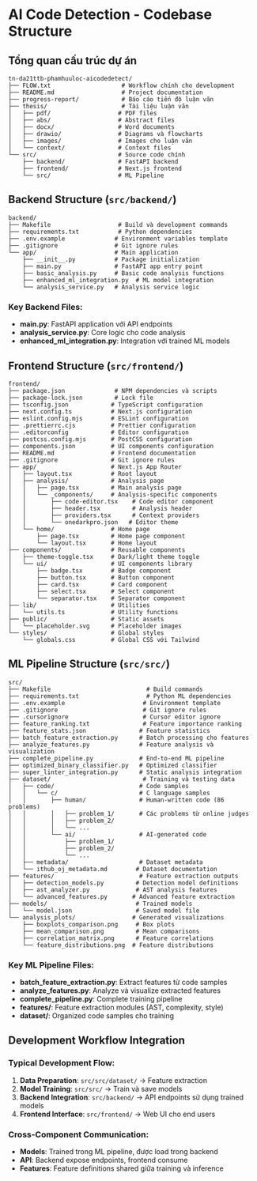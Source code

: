 # AI Code Detection - Codebase Structure

## Tổng quan cấu trúc dự án

```
tn-da21ttb-phamhuuloc-aicodedetect/
├── FLOW.txt                    # Workflow chính cho development
├── README.md                   # Project documentation
├── progress-report/            # Báo cáo tiến độ luận văn
├── thesis/                     # Tài liệu luận văn
│   ├── pdf/                   # PDF files
│   ├── abs/                   # Abstract files  
│   ├── docx/                  # Word documents
│   ├── drawio/                # Diagrams và flowcharts
│   ├── images/                # Images cho luận văn
│   └── context/               # Context files
└── src/                       # Source code chính
    ├── backend/               # FastAPI backend
    ├── frontend/              # Next.js frontend  
    └── src/                   # ML Pipeline
```

## Backend Structure (`src/backend/`)

```
backend/
├── Makefile                   # Build và development commands
├── requirements.txt           # Python dependencies
├── .env.example              # Environment variables template
├── .gitignore                # Git ignore rules
└── app/                      # Main application
    ├── __init__.py           # Package initialization
    ├── main.py               # FastAPI app entry point
    ├── basic_analysis.py     # Basic code analysis functions
    ├── enhanced_ml_integration.py  # ML model integration
    └── analysis_service.py   # Analysis service logic
```

### Key Backend Files:
- **main.py**: FastAPI application với API endpoints
- **analysis_service.py**: Core logic cho code analysis
- **enhanced_ml_integration.py**: Integration với trained ML models

## Frontend Structure (`src/frontend/`)

```
frontend/
├── package.json              # NPM dependencies và scripts
├── package-lock.json         # Lock file
├── tsconfig.json            # TypeScript configuration
├── next.config.ts           # Next.js configuration
├── eslint.config.mjs        # ESLint configuration
├── .prettierrc.cjs          # Prettier configuration
├── .editorconfig            # Editor configuration
├── postcss.config.mjs       # PostCSS configuration
├── components.json          # UI components configuration
├── README.md                # Frontend documentation
├── .gitignore               # Git ignore rules
├── app/                     # Next.js App Router
│   ├── layout.tsx           # Root layout
│   ├── analysis/            # Analysis page
│   │   ├── page.tsx         # Main analysis page
│   │   └── _components/     # Analysis-specific components
│   │       ├── code-editor.tsx    # Code editor component
│   │       ├── header.tsx         # Analysis header
│   │       ├── providers.tsx      # Context providers
│   │       └── onedarkpro.json   # Editor theme
│   └── home/                # Home page
│       ├── page.tsx         # Home page component
│       └── layout.tsx       # Home layout
├── components/              # Reusable components
│   ├── theme-toggle.tsx     # Dark/light theme toggle
│   └── ui/                  # UI components library
│       ├── badge.tsx        # Badge component
│       ├── button.tsx       # Button component
│       ├── card.tsx         # Card component
│       ├── select.tsx       # Select component
│       └── separator.tsx    # Separator component
├── lib/                     # Utilities
│   └── utils.ts             # Utility functions
├── public/                  # Static assets
│   └── placeholder.svg      # Placeholder images
└── styles/                  # Global styles
    └── globals.css          # Global CSS với Tailwind
```

## ML Pipeline Structure (`src/src/`)

```
src/
├── Makefile                           # Build commands
├── requirements.txt                   # Python ML dependencies
├── .env.example                      # Environment template
├── .gitignore                        # Git ignore rules
├── .cursorignore                     # Cursor editor ignore
├── feature_ranking.txt               # Feature importance ranking
├── feature_stats.json               # Feature statistics
├── batch_feature_extraction.py      # Batch processing cho features
├── analyze_features.py              # Feature analysis và visualization
├── complete_pipeline.py             # End-to-end ML pipeline
├── optimized_binary_classifier.py   # Optimized classifier
├── super_linter_integration.py      # Static analysis integration
├── dataset/                          # Training và testing data
│   ├── code/                        # Code samples
│   │   └── c/                       # C language samples
│   │       ├── human/               # Human-written code (86 problems)
│   │       │   ├── problem_1/       # Các problems từ online judges
│   │       │   ├── problem_2/
│   │       │   └── ...
│   │       └── ai/                  # AI-generated code
│   │           ├── problem_1/
│   │           ├── problem_2/
│   │           └── ...
│   ├── metadata/                    # Dataset metadata
│   └── ithub_oj_metadata.md        # Dataset documentation
├── features/                        # Feature extraction outputs
│   ├── detection_models.py         # Detection model definitions
│   ├── ast_analyzer.py             # AST analysis features
│   └── advanced_features.py       # Advanced feature extraction
├── models/                         # Trained models
│   └── model.json                  # Saved model file
└── analysis_plots/                # Generated visualizations
    ├── boxplots_comparison.png     # Box plots
    ├── mean_comparison.png         # Mean comparisons
    ├── correlation_matrix.png      # Feature correlations
    └── feature_distributions.png  # Feature distributions
```

### Key ML Pipeline Files:
- **batch_feature_extraction.py**: Extract features từ code samples
- **analyze_features.py**: Analyze và visualize extracted features  
- **complete_pipeline.py**: Complete training pipeline
- **features/**: Feature extraction modules (AST, complexity, style)
- **dataset/**: Organized code samples cho training

## Development Workflow Integration

### Typical Development Flow:
1. **Data Preparation**: `src/src/dataset/` → Feature extraction
2. **Model Training**: `src/src/` → Train và save models
3. **Backend Integration**: `src/backend/` → API endpoints sử dụng trained models
4. **Frontend Interface**: `src/frontend/` → Web UI cho end users

### Cross-Component Communication:
- **Models**: Trained trong ML pipeline, được load trong backend
- **API**: Backend expose endpoints, frontend consume
- **Features**: Feature definitions shared giữa training và inference